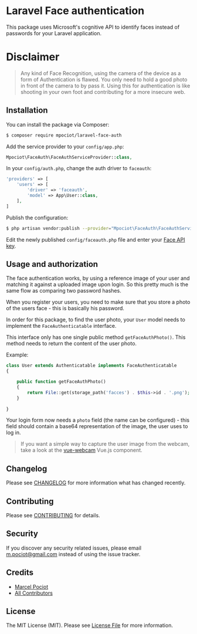 # Laravel Face authentication

This package uses Microsoft's cognitive API to identify faces instead of passwords for your Laravel application.


# Disclaimer
> Any kind of Face Recognition, using the camera of the device as a form of Authentication is flawed.
> You only need to hold a good photo in front of the camera to by pass it.
> Using this for authentication is like shooting in your own foot and contributing for a more insecure web.


## Installation

You can install the package via Composer:

``` bash
$ composer require mpociot/laravel-face-auth
```

Add the service provider to your `config/app.php`:

``` php
Mpociot\FaceAuth\FaceAuthServiceProvider::class,
```

In your `config/auth.php`, change the auth driver to `faceauth`:

```php
'providers' => [
    'users' => [
        'driver' => 'faceauth',
        'model' => App\User::class,
    ],
]
```

Publish the configuration:
``` bash
$ php artisan vendor:publish --provider="Mpociot\FaceAuth\FaceAuthServiceProvider"
```
Edit the newly published `config/faceauth.php` file and enter your [Face API key](https://www.microsoft.com/cognitive-services/en-us/face-api).

## Usage and authorization

The face authentication works, by using a reference image of your user and matching it against a uploaded image upon login.
So this pretty much is the same flow as comparing two password hashes.

When you register your users, you need to make sure that you store a photo of the users face - this is basically his password.

In order for this package, to find the user photo, your `User` model needs to implement the `FaceAuthenticatable` interface.

This interface only has one single public method `getFaceAuthPhoto()`. This method needs to return the content of the user photo.

Example:

```php
class User extends Authenticatable implements FaceAuthenticatable
{

    public function getFaceAuthPhoto()
    {
        return File::get(storage_path('facces') . $this->id . '.png');
    }
    
}
```

Your login form now needs a `photo` field (the name can be configured) - this field should contain a base64 representation of the image, the user uses to log in.

> If you want a simple way to capture the user image from the webcam, take a look at the [vue-webcam](https://github.com/smronju/vue-webcam) Vue.js component.

## Changelog

Please see [CHANGELOG](CHANGELOG.md) for more information what has changed recently.

## Contributing

Please see [CONTRIBUTING](CONTRIBUTING.md) for details.

## Security

If you discover any security related issues, please email m.pociot@gmail.com instead of using the issue tracker.

## Credits

- [Marcel Pociot](https://github.com/mpociot)
- [All Contributors](../../contributors)

## License

The MIT License (MIT). Please see [License File](LICENSE.md) for more information.
